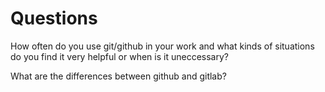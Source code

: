 # Questions
How often do you use git/github in your work and what kinds of situations do you find it very helpful or when is it uneccessary? 

What are the differences between github and gitlab?